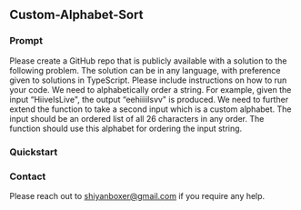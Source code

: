 ## Custom-Alphabet-Sort

### Prompt
Please create a GitHub repo that is publicly available with a solution to the following problem. The solution can be in any language, with preference given to solutions in TypeScript. Please include instructions on how to run your code.
We need to alphabetically order a string. For example, given the input “HiiveIsLive", the output “eehiiiilsvv" is produced.
We need to further extend the function to take a second input which is a custom alphabet. The input should be an ordered list of all 26 characters in any order. The function should use this alphabet for ordering the input string.

### Quickstart

### Contact
Please reach out to shiyanboxer@gmail.com if you require any help.
